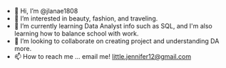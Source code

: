- 👋 Hi, I’m @jlanae1808
- 👀 I’m interested in beauty, fashion, and traveling.
- 🌱 I’m currently learning Data Analyst info such as SQL, and I'm also learning how to balance school with work. 
- 💞️ I’m looking to collaborate on creating project and understanding DA more.
- 📫 How to reach me ... email me! little.jennifer12@gmail.com

<!---
jlanae1808/jlanae1808 is a ✨ special ✨ repository because its `README.md` (this file) appears on your GitHub profile.
You can click the Preview link to take a look at your changes.
--->

